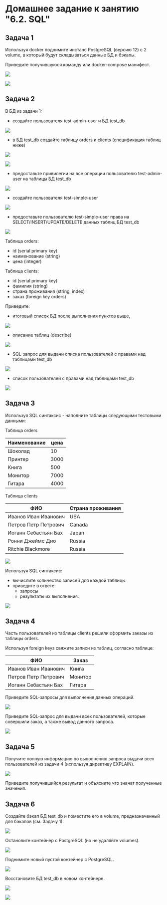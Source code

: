 # Домашнее задание к занятию "6.2. SQL"

## Задача 1

Используя docker поднимите инстанс PostgreSQL (версию 12) c 2 volume, 
в который будут складываться данные БД и бэкапы.

Приведите получившуюся команду или docker-compose манифест.

![](img/postgres_docker.png)

![](img/postgres_start.png)

## Задача 2

В БД из задачи 1: 
- создайте пользователя test-admin-user и БД test_db

![](img/task1.1.png)

- в БД test_db создайте таблицу orders и clients (спeцификация таблиц ниже)

![](img/task1.2.png)

![](img/task1.2.1png)

- предоставьте привилегии на все операции пользователю test-admin-user на таблицы БД test_db

![](img/task1.3.png)

- создайте пользователя test-simple-user 

![](img/task1.4.png)

- предоставьте пользователю test-simple-user права на SELECT/INSERT/UPDATE/DELETE данных таблиц БД test_db

![](img/task1.5.png)

Таблица orders:
- id (serial primary key)
- наименование (string)
- цена (integer)

Таблица clients:
- id (serial primary key)
- фамилия (string)
- страна проживания (string, index)
- заказ (foreign key orders)

Приведите:
- итоговый список БД после выполнения пунктов выше,

![](img/task1.6.png)

- описание таблиц (describe)

![](img/task1.7.png)

- SQL-запрос для выдачи списка пользователей с правами над таблицами test_db

![](img/task1.8.png)

- список пользователей с правами над таблицами test_db

![](img/task1.9.png)

## Задача 3

Используя SQL синтаксис - наполните таблицы следующими тестовыми данными:

Таблица orders

|Наименование|цена|
|------------|----|
|Шоколад| 10 |
|Принтер| 3000 |
|Книга| 500 |
|Монитор| 7000|
|Гитара| 4000|

Таблица clients

|ФИО|Страна проживания|
|------------|----|
|Иванов Иван Иванович| USA |
|Петров Петр Петрович| Canada |
|Иоганн Себастьян Бах| Japan |
|Ронни Джеймс Дио| Russia|
|Ritchie Blackmore| Russia|

![](img/task3.1.png)

Используя SQL синтаксис:
- вычислите количество записей для каждой таблицы 
- приведите в ответе:
    - запросы 
    - результаты их выполнения.

![](img/task3.2.png)

## Задача 4

Часть пользователей из таблицы clients решили оформить заказы из таблицы orders.

Используя foreign keys свяжите записи из таблиц, согласно таблице:

|ФИО|Заказ|
|------------|----|
|Иванов Иван Иванович| Книга |
|Петров Петр Петрович| Монитор |
|Иоганн Себастьян Бах| Гитара |

Приведите SQL-запросы для выполнения данных операций.

![](img/task4.1.png)

Приведите SQL-запрос для выдачи всех пользователей, которые совершили заказ, а также вывод данного запроса.

![](img/task4.2.png)

## Задача 5

Получите полную информацию по выполнению запроса выдачи всех пользователей из задачи 4 
(используя директиву EXPLAIN).

![](img/task5.1.png)

Приведите получившийся результат и объясните что значат полученные значения.

## Задача 6

Создайте бэкап БД test_db и поместите его в volume, предназначенный для бэкапов (см. Задачу 1).

![](img/task6.1.png)

Остановите контейнер с PostgreSQL (но не удаляйте volumes).

![](img/task6.2.png)

Поднимите новый пустой контейнер с PostgreSQL.

![](img/task6.3.png)

Восстановите БД test_db в новом контейнере.

![](img/task6.4.png)

![](img/task6.4.1.png)

